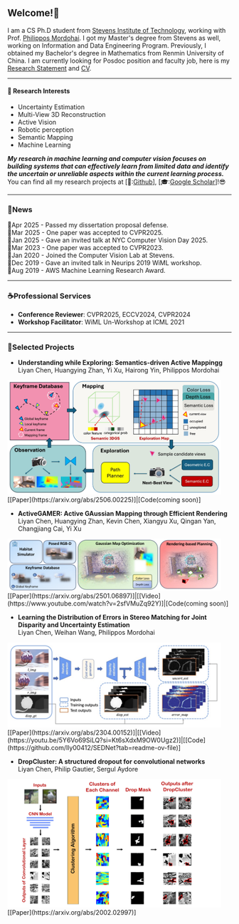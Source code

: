 ## Welcome!🎡

I am a CS Ph.D student from [Stevens Institute of Technology](https://www.stevens.edu/), working with Prof. [Philippos Mordohai](https://mordohai.github.io/). I got my Master's degree from Stevens as well, working on Information and Data Engineering Program. Previously, I obtained my Bachelor's degree in Mathematics from Renmin University of China. I am currently looking for Posdoc position and faculty job, here is my [Research Statement](files/Research_Statement_LC.pdf) and [CV](files/LC_CV.pdf).

---

#### :sparkler: Research Interests

- <span class="italic-10pt">Uncertainty Estimation</span>
- <span class="italic-10pt">Multi-View 3D Reconstruction</span>
- <span class="italic-10pt">Active Vision</span>
- <span class="italic-10pt">Robotic perception</span>
- <span class="italic-10pt">Semantic Mapping</span>
- <span class="italic-10pt">Machine Learning</span>


*__My research in machine learning and computer vision focuses on building systems that can effectively learn from limited data and identify the uncertain or unreliable aspects within the current learning process.__* You can find all my research projects at [🐙:[Github](https://github.com/lly00412)], [🎓:[Google Scholar](https://scholar.google.com/citations?user=ZU9JhNYAAAAJ&hl=en)]!😎

---

### 🔔News
🌟Apr 2025 - Passed my dissertation proposal defense.    
🌟Mar 2025 - One paper was accepted to CVPR2025.  
🌟Jan 2025 - Gave an invited talk at NYC Computer Vision Day 2025.  
🌟Mar 2023 - One paper was accepted to CVPR2023.  
🌟Jan 2020 - Joined the Computer Vision Lab at Stevens.  
🌟Dec 2019 - Gave an invited talk in Neurips 2019 WiML workshop.  
🌟Aug 2019 - AWS Machine Learning Research Award.  

---

### ☕Professional Services

- **Conference Reviewer**: CVPR2025, ECCV2024, CVPR2024
- **Workshop Facilitator**: WiML Un-Workshop at ICML 2021

---
### 🚀Selected Projects

- **Understanding while Exploring: Semantics-driven Active Mappingg**  
<span class="italic-10pt">Liyan Chen, Huangying Zhan, Yi Xu, Hairong Yin, Philippos Mordohai</span>
<img src="images/projects/ActiveSGM.jpg?raw=true" width="480"/>  
[[Paper](https://arxiv.org/abs/2506.00225)]|[Code(coming soon)]


- **ActiveGAMER: Active GAussian Mapping through Efficient Rendering**  
<span class="italic-10pt">Liyan Chen, Huangying Zhan, Kevin Chen, Xiangyu Xu, Qingan Yan, Changjiang Cai, Yi Xu</span>
<img src="images/projects/ActiveGAMER.png?raw=true" width="480"/>  
[[Paper](https://arxiv.org/abs/2501.06897)]|[[Video](https://www.youtube.com/watch?v=2sfVMuZq92Y)]|[Code(coming soon)]


- **Learning the Distribution of Errors in Stereo Matching for Joint Disparity and Uncertainty Estimation**  
<span class="italic-10pt">Liyan Chen, Weihan Wang, Philippos Mordohai</span>  
<img src="images/projects/SEDNet.jpeg?raw=true" width="480"/>  
[[Paper](https://arxiv.org/abs/2304.00152)]|[[Video](https://youtu.be/5Y6Vo69SiLQ?si=Kt6sXdxM9OW0Ugz2)]|[[Code](https://github.com/lly00412/SEDNet?tab=readme-ov-file)]

- **DropCluster: A structured dropout for convolutional networks**  
<span class="italic-10pt">Liyan Chen, Philip Gautier, Sergul Aydore</span>  
<img src="images/projects/DropCluster.jpg?raw=true" width="480"/>  
[[Paper](https://arxiv.org/abs/2002.02997)]  


<!-- Remove above link if you don't want to attibute -->
